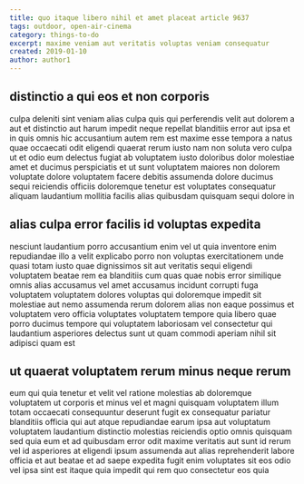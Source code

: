 ```yaml
---
title: quo itaque libero nihil et amet placeat article 9637
tags: outdoor, open-air-cinema
category: things-to-do
excerpt: maxime veniam aut veritatis voluptas veniam consequatur
created: 2019-01-10
author: author1
---
```


## distinctio a qui eos et non corporis

culpa deleniti sint veniam alias culpa quis qui perferendis velit aut dolorem a aut et distinctio aut harum impedit neque repellat blanditiis error aut ipsa et in quis omnis hic accusantium autem rem est maxime esse tempora a natus quae occaecati odit eligendi quaerat rerum iusto nam non soluta vero culpa ut et odio eum delectus fugiat ab voluptatem iusto doloribus dolor molestiae amet et ducimus perspiciatis et ut sunt voluptatem maiores non dolorem voluptate dolore voluptatem facere debitis assumenda dolore ducimus sequi reiciendis officiis doloremque tenetur est voluptates consequatur aliquam laudantium mollitia facilis alias quibusdam quisquam sequi dolore in

## alias culpa error facilis id voluptas expedita

nesciunt laudantium porro accusantium enim vel ut quia inventore enim repudiandae illo a velit explicabo porro non voluptas exercitationem unde quasi totam iusto quae dignissimos sit aut veritatis sequi eligendi voluptatem beatae rem ea blanditiis cum quas quae nobis error similique omnis alias accusamus vel amet accusamus incidunt corrupti fuga voluptatem voluptatem dolores voluptas qui doloremque impedit sit molestiae aut nemo assumenda rerum dolorem alias non eaque possimus et voluptatem vero officia voluptates voluptatem tempore quia libero quae porro ducimus tempore qui voluptatem laboriosam vel consectetur qui laudantium asperiores delectus sunt ut quam commodi aperiam nihil sit adipisci quam est

## ut quaerat voluptatem rerum minus neque rerum

eum qui quia tenetur et velit vel ratione molestias ab doloremque voluptatem ut corporis et minus vel et magni quisquam voluptatem illum totam occaecati consequuntur deserunt fugit ex consequatur pariatur blanditiis officia qui aut atque repudiandae earum ipsa aut voluptatum voluptatem laudantium distinctio molestias reiciendis optio omnis quisquam sed quia eum et ad quibusdam error odit maxime veritatis aut sunt id rerum vel id asperiores at eligendi ipsum assumenda aut alias reprehenderit labore officia et aut beatae et ad saepe expedita fugit enim voluptates sit eos odio vel ipsa sint est itaque quia impedit qui rem quo consectetur eos quia
